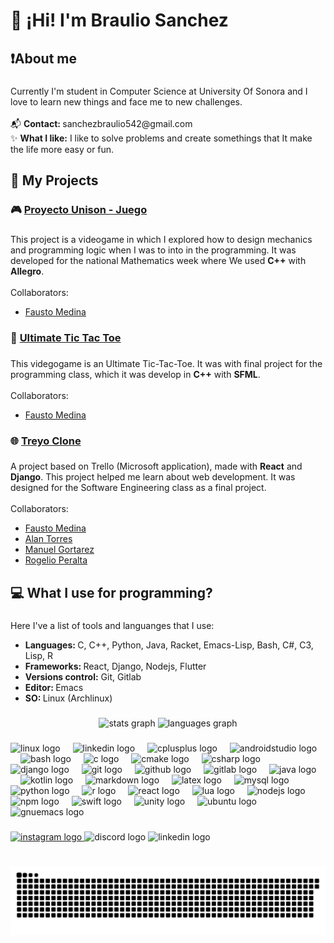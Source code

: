 <h1 align="left">👋 ¡Hi! I'm Braulio Sanchez</h1>

###

<h2 align="left">❗About me</h2>

###

<p align="left">Currently I'm student in Computer Science at University Of Sonora and I love to learn new things and face me to new challenges.<br><br>📬 <b>Contact: </b> sanchezbraulio542@gmail.com  <br>✨ <b>What I like:</b> I like to solve problems and create somethings that It make the life more easy or fun.</p>

###

<h2 align="left">🚀 My Projects</h2>

###

<h3 align="left">🎮 <a href="https://github.com/AleSanchezB/Proyecto-Unison-Juego">Proyecto Unison - Juego </a></h3>

###

<p align="left">This project is a videogame in which I explored how to design mechanics and programming logic when I was to into in the programming. It was developed for the national Mathematics week where We used <b>C++</b> with <b>Allegro</b>.<br><br>
Collaborators:<br>
<ul>
  <li><a href="https://github.com/Harico04"> Fausto Medina </a></li>
</ul>
</p>

###

<h3 align="left">🧩 <a href="https://github.com/AleSanchezB/Ultimate-tic-tac-toe">Ultimate Tic Tac Toe </a></h3>

###

<p align="left">This videgogame is an Ultimate Tic-Tac-Toe. It was with final project for the programming class, which it was develop in <b>C++</b> with <B>SFML</B>.<br><br>
Collaborators:<br>

<ul>
  <li><a href="https://github.com/Harico04"> Fausto Medina </a></li>
</ul>
</p>

###

<h3 align="left">🌐 <a href="https://github.com/AleSanchezB/treyo-clone"> Treyo Clone</a></h3>

###

<p align="left">A project based on Trello (Microsoft application), made with <b>React</b> and <b>Django</b>. This project helped me learn about web development. It was designed for the Software Engineering class as a final project.<br><br>Collaborators:<br>

<ul>
  <li><a href="https://github.com/Harico04"> Fausto Medina </a></li>
  <li><a href="https://github.com/TumbadoBoy0604"> Alan Torres </a></li>
  <li><a href="https://github.com/Mgb64"> Manuel Gortarez</a></li>
  <li><a href="https://github.com/rgperalta04"> Rogelio Peralta</a></li>
</ul>
</p>

###

<h2 align="left">💻 What I use for programming?</h2>

###

<p align="left">Here I've a list of tools and languanges that I use:
<ul>
  <li><b>Languages: </b> C, C++, Python, Java, Racket, Emacs-Lisp, Bash, C#, C3, Lisp, R</li>
  <li><b>Frameworks: </b> React, Django, Nodejs, Flutter</li>
  <li><b>Versions control:</b> Git, Gitlab</li>
  <li><b>Editor: </b> Emacs<br></li>
  <li><b>SO: </b> Linux (Archlinux)</li>
</ul>
</p>

###

<div align="center">
  <img src="https://github-resadme-stats.vercel.app/api?username=alesanchezb&hide_title=false&hide_rank=false&show_icons=true&include_all_commits=true&count_private=true&disable_animations=false&theme=gruvbox&locale=en&hide_border=false" height="150" alt="stats graph"  />
  <img src="https://github-readme-stats.vercel.app/api/top-langs?username=alesanchezb&locale=en&hide_title=false&layout=compact&card_width=320&langs_count=5&theme=gruvbox&hide_border=false" height="155" alt="languages graph"  />
</div>

###

<!-- <img align="right" height="150" src="https://i.imgflip.com/65efzo.gif"  /> -->

###

<div align="left">
  <img src="https://cdn.jsdelivr.net/gh/devicons/devicon/icons/linux/linux-original.svg" height="30" alt="linux logo"  />
  <img width="12" />
  <img src="https://cdn.jsdelivr.net/gh/devicons/devicon/icons/linkedin/linkedin-original.svg" height="30" alt="linkedin logo"  />
  <img width="12" />
  <img src="https://cdn.jsdelivr.net/gh/devicons/devicon/icons/cplusplus/cplusplus-original.svg" height="30" alt="cplusplus logo"  />
  <img width="12" />
  <img src="https://cdn.jsdelivr.net/gh/devicons/devicon/icons/androidstudio/androidstudio-original.svg" height="30" alt="androidstudio logo"  />
  <img width="12" />
  <img src="https://cdn.jsdelivr.net/gh/devicons/devicon/icons/bash/bash-original.svg" height="30" alt="bash logo"  />
  <img width="12" />
  <img src="https://cdn.jsdelivr.net/gh/devicons/devicon/icons/c/c-original.svg" height="30" alt="c logo"  />
  <img width="12" />
  <img src="https://cdn.jsdelivr.net/gh/devicons/devicon/icons/cmake/cmake-original.svg" height="30" alt="cmake logo"  />
  <img width="12" />
  <img src="https://cdn.jsdelivr.net/gh/devicons/devicon/icons/csharp/csharp-original.svg" height="30" alt="csharp logo"  />
  <img width="12" />
  <img src="https://cdn.jsdelivr.net/gh/devicons/devicon/icons/django/django-plain.svg" height="30" alt="django logo"  />
  <img width="12" />
  <img src="https://cdn.jsdelivr.net/gh/devicons/devicon/icons/git/git-original.svg" height="30" alt="git logo"  />
  <img width="12" />
  <img src="https://cdn.jsdelivr.net/gh/devicons/devicon/icons/github/github-original.svg" height="30" alt="github logo"  />
  <img width="12" />
  <img src="https://cdn.jsdelivr.net/gh/devicons/devicon/icons/gitlab/gitlab-original.svg" height="30" alt="gitlab logo"  />
  <img width="12" />
  <img src="https://cdn.jsdelivr.net/gh/devicons/devicon/icons/java/java-original.svg" height="30" alt="java logo"  />
  <img width="12" />
  <img src="https://cdn.jsdelivr.net/gh/devicons/devicon/icons/kotlin/kotlin-original.svg" height="30" alt="kotlin logo"  />
  <img width="12" />
  <img src="https://cdn.jsdelivr.net/gh/devicons/devicon/icons/markdown/markdown-original.svg" height="30" alt="markdown logo"  />
  <img width="12" />
  <img src="https://cdn.jsdelivr.net/gh/devicons/devicon/icons/latex/latex-original.svg" height="30" alt="latex logo"  />
  <img width="12" />
  <img src="https://cdn.jsdelivr.net/gh/devicons/devicon/icons/mysql/mysql-original.svg" height="30" alt="mysql logo"  />
  <img width="12" />
  <img src="https://cdn.jsdelivr.net/gh/devicons/devicon/icons/python/python-original.svg" height="30" alt="python logo"  />
  <img width="12" />
  <img src="https://cdn.jsdelivr.net/gh/devicons/devicon/icons/r/r-original.svg" height="30" alt="r logo"  />
  <img width="12" />
  <img src="https://cdn.jsdelivr.net/gh/devicons/devicon/icons/react/react-original.svg" height="30" alt="react logo"  />
  <img width="12" />
  <img src="https://cdn.jsdelivr.net/gh/devicons/devicon/icons/lua/lua-original.svg" height="30" alt="lua logo"  />
  <img width="12" />
  <img src="https://cdn.jsdelivr.net/gh/devicons/devicon/icons/nodejs/nodejs-original.svg" height="30" alt="nodejs logo"  />
  <img width="12" />
  <img src="https://cdn.jsdelivr.net/gh/devicons/devicon/icons/npm/npm-original-wordmark.svg" height="30" alt="npm logo"  />
  <img width="12" />
  <img src="https://cdn.jsdelivr.net/gh/devicons/devicon/icons/swift/swift-original.svg" height="30" alt="swift logo"  />
  <img width="12" />
  <img src="https://cdn.jsdelivr.net/gh/devicons/devicon/icons/unity/unity-original.svg" height="30" alt="unity logo"  />
  <img width="12" />
  <img src="https://cdn.jsdelivr.net/gh/devicons/devicon/icons/ubuntu/ubuntu-plain.svg" height="30" alt="ubuntu logo"  />
  <img width="12" />
  <img src="https://skillicons.dev/icons?i=emacs" height="30" alt="gnuemacs logo"  />
</div>

###

<div align="left">
  <a href="https://www.instagram.com/ale.bermudezz/" target="_blank">
    <img src="https://img.shields.io/static/v1?message=Instagram&logo=instagram&label=&color=E4405F&logoColor=white&labelColor=&style=for-the-badge" height="35" alt="instagram logo"  />
  </a>
  <img src="https://img.shields.io/static/v1?message=Discord&logo=discord&label=&color=7289DA&logoColor=white&labelColor=&style=for-the-badge" height="35" alt="discord logo"  />
  <img src="https://img.shields.io/static/v1?message=LinkedIn&logo=linkedin&label=&color=0077B5&logoColor=white&labelColor=&style=for-the-badge" height="35" alt="linkedin logo"  />
</div>

###

<br clear="both">

<img src="https://raw.githubusercontent.com/alesanchezb/alesanchezb/output/snake.svg" alt="Snake animation" />

###
